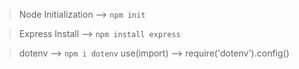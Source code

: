 > Node Initialization
> --> `npm init`

> Express Install
> --> `npm install express`

> dotenv
> --> `npm i dotenv`
> use(import) -->   require('dotenv').config() 